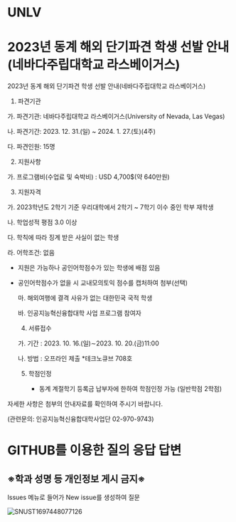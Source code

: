 # UNLV
# 2023년 동계 해외 단기파견 학생 선발 안내(네바다주립대학교 라스베이거스)


2023년 동계 해외 단기파견 학생 선발 안내(네바다주립대학교 라스베이거스)

 

 

  1. 파견기관

   가. 파견기관: 네바다주립대학교 라스베이거스(University of Nevada, Las Vegas)

   나. 파견기간: 2023. 12. 31.(일) ~ 2024. 1. 27.(토)(4주)

   다. 파견인원: 15명

 

 

  2. 지원사항

   가. 프로그램비(수업료 및 숙박비) : USD 4,700$(약 640만원)

 

 

  3. 지원자격

   가. 2023학년도 2학기 기준 우리대학에서 2학기 ~ 7학기 이수 중인 학부 재학생

   나. 학업성적 평점 3.0 이상

   다. 학칙에 따라 징계 받은 사실이 없는 학생

   라. 어학조건: 없음

- 지원은 가능하나 공인어학점수가 있는 학생에 배점 있음

- 공인어학점수가 없을 시 교내모의토익 점수를 캡처하여 첨부(선택)

   마. 해외여행에 결격 사유가 없는 대한민국 국적 학생

   바. 인공지능혁신융합대학 사업 프로그램 참여자

 

 

  4. 서류접수

   가. 기간 : 2023. 10. 16.(일)∼2023. 10. 20.(금)11:00

   나. 방법 : 오프라인 제출 *테크노큐브 708호

 

 

  5. 학점인정

       - 동계 계절학기 등록금 납부자에 한하여 학점인정 가능 (일반학점 2학점)

 

 

자세한 사항은 첨부의 안내자료를 확인하여 주시기 바랍니다.

 

(관련문의: 인공지능혁신융합대학사업단 02-970-9743)


# GITHUB를 이용한 질의 응답 답변


## ※학과 성명 등 개인정보 게시 금지※


Issues 메뉴로 들어가 New issue를 생성하여 질문



![SNUST1697448077126](https://github.com/stcoss-ai/UNLV/assets/142790518/3decbb4a-cdab-4497-aca1-4a6ce79b4a83)


